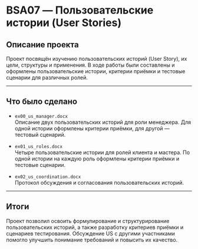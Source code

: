 # BSA07 — Пользовательские истории (User Stories)

## Описание проекта

Проект посвящён изучению пользовательских историй (User Story), их цели, структуры и применения. В ходе работы были составлены и оформлены пользовательские истории, критерии приёмки и тестовые сценарии для различных ролей. 

---

## Что было сделано

- `ex00_us_manager.docx`  
  Описание двух пользовательских историй для роли менеджера. Для одной истории оформлены критерии приёмки, для другой — тестовый сценарий.

- `ex01_us_roles.docx`  
  Четыре пользовательские истории для ролей клиента и мастера. По одной истории на каждую роль оформлены критерии приёмки и тестовые сценарии.

- `ex02_us_coordination.docx`  
  Протокол обсуждения и согласования пользовательских историй. 

---

## Итоги

Проект позволил освоить формулирование и структурирование пользовательских историй, а также разработку критериев приёмки и сценариев тестирования. Обсуждение US с другими участниками помогло улучшить понимание требований и повысить их качество.
